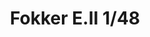 ---
title: "Fokker E.II 1/48"
price: 1750 
desc: "WEEKEND EDITION, Fokker E.II 1/48, razmera: 1/48"
img_path: "/assets/img/8451.jpg"
brand: AMMO
available: false
special_offer: false
new: false
soon: false
cat: "Plasticne-Makete"
subcat: "PM-EDUARD"
subsubcat: ""
sifra: "8451"
---